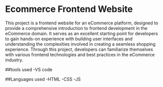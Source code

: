 # Ecommerce Frontend Website
This project is a frontend website for an eCommerce platform, designed to provide a comprehensive introduction to frontend development in the eCommerce domain. It serves as an excellent starting point for developers to gain hands-on experience with building user interfaces and understanding the complexities involved in creating a seamless shopping experience. Through this project, developers can familiarize themselves with various frontend technologies and best practices in the eCommerce industry.


##tools used
-VS code

##Languages used
-HTML
-CSS
-JS
